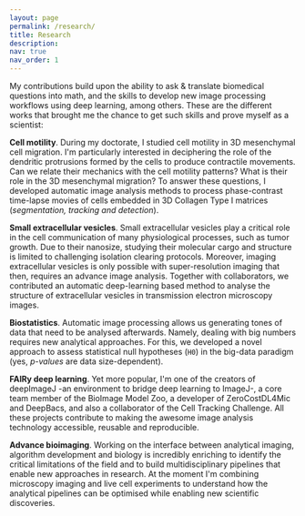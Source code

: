 ```yaml
---
layout: page
permalink: /research/
title: Research
description: 
nav: true
nav_order: 1
---
```


My contributions build upon the ability to ask & translate biomedical questions into math, and the skills to develop new image processing workflows using deep learning, among others. 
These are the different works that brought me the chance to get such skills and prove myself as a scientist:

**Cell motility**. During my doctorate, I studied cell motility in 3D mesenchymal cell migration. 
I'm particularly interested in deciphering the role of the dendritic protrusions formed by the cells to produce contractile movements. 
Can we relate their mechanics with the cell motility patterns? What is their role in the 3D mesenchymal migration? 
To answer these questions, I developed automatic image analysis methods to process phase-contrast time-lapse movies of cells embedded in 3D Collagen Type I matrices (*segmentation, tracking and detection*).

**Small extracellular vesicles**. Small extracellular vesicles play a critical role in the cell communication of many physiological processes, such as tumor growth. Due to their nanosize, studying their molecular cargo and structure is limited to challenging isolation clearing protocols. Moreover, imaging extracellular vesicles is only possible with super-resolution imaging that then, requires an advance image analysis. Together with collaborators, we contributed an automatic deep-learning based method to analyse the structure of extracellular vesicles in transmission electron microscopy images.

**Biostatistics**. Automatic image processing allows us generating tones of data that need to be analysed afterwards. Namely, dealing with big numbers requires new analytical approaches. For this, we developed a novel approach to assess statistical null hypotheses (`H0`) in the big-data paradigm (yes, *p-values* are data size-dependent). 

**FAIRy deep learning**. Yet more popular, I'm one of the creators of deepImageJ -an environment to bridge deep learning to ImageJ-, a core team member of the BioImage Model Zoo, a developer of ZeroCostDL4Mic and DeepBacs, and also a collaborator of the Cell Tracking Challenge. All these projects contribute to making the awesome image analysis technology accessible, reusable and reproducible.

**Advance bioimaging**. Working on the interface between analytical imaging, algorithm development and biology is incredibly enriching to identify the critical limitations of the field and to build multidisciplinary pipelines that enable new approaches in research. At the moment I'm combining microscopy imaging and live cell experiments to understand how the analytical pipelines can be optimised while enabling new scientific discoveries.
